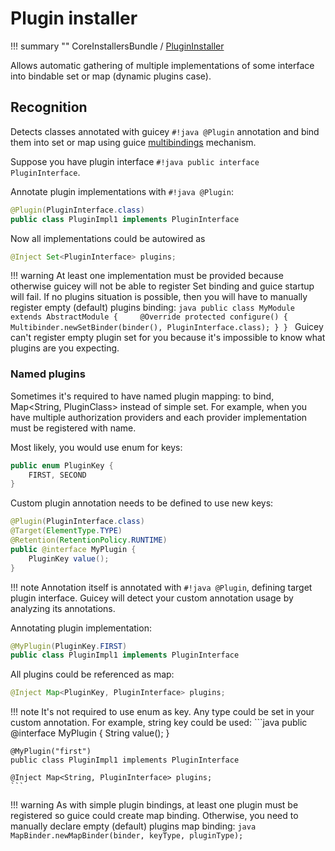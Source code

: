 # Plugin installer

!!! summary ""
    CoreInstallersBundle / [PluginInstaller](https://github.com/xvik/dropwizard-guicey/tree/master/src/main/java/ru/vyarus/dropwizard/guice/module/installer/feature/plugin/PluginInstaller.java)

Allows automatic gathering of multiple implementations of some interface into bindable set or map (dynamic plugins case).  

## Recognition

Detects classes annotated with guicey `#!java @Plugin` annotation and bind them into set or map using guice 
[multibindings](https://github.com/google/guice/wiki/Multibindings) mechanism.

Suppose you have plugin interface `#!java public interface PluginInterface`.

Annotate plugin implementations with `#!java @Plugin`:

```java
@Plugin(PluginInterface.class)
public class PluginImpl1 implements PluginInterface
```

Now all implementations could be autowired as

```java
@Inject Set<PluginInterface> plugins;
```

!!! warning
    At least one implementation must be provided because otherwise guicey will not be able to register
    Set<PluginInterface> binding and guice startup will fail.
    If no plugins situation is possible, then you will have to manually register empty (default)
    plugins binding: 
    ```java
    public class MyModule extends AbstractModule {    
        @Override
        protected configure() {
            Multibinder.newSetBinder(binder(), PluginInterface.class);
        }
    }
    ```
    Guicey can't register empty plugin set for you because it's impossible to know what plugins are you expecting.

### Named plugins

Sometimes it's required to have named plugin mapping: to bind, Map<String, PluginClass> instead of simple set.
For example, when you have multiple authorization providers and each provider implementation must be registered with name.

Most likely, you would use enum for keys:

```java
public enum PluginKey {
    FIRST, SECOND
}
```

Custom plugin annotation needs to be defined to use new keys:

```java
@Plugin(PluginInterface.class)
@Target(ElementType.TYPE)
@Retention(RetentionPolicy.RUNTIME)
public @interface MyPlugin {
    PluginKey value();
}
```

!!! note
    Annotation itself is annotated with `#!java @Plugin`, defining target plugin interface.
    Guicey will detect your custom annotation usage by analyzing its annotations. 

Annotating plugin implementation:

```java
@MyPlugin(PluginKey.FIRST)
public class PluginImpl1 implements PluginInterface
```

All plugins could be referenced as map:

```java
@Inject Map<PluginKey, PluginInterface> plugins;
```

!!! note
    It's not required to use enum as key. Any type could be set in your custom annotation. 
    For example, string key could be used: 
    ```java
    public @interface MyPlugin {
        String value();
    }
    
    @MyPlugin("first")
    public class PluginImpl1 implements PluginInterface
    
    @Inject Map<String, PluginInterface> plugins;
    ```

!!! warning
    As with simple plugin bindings, at least one plugin must be registered so guice could create map binding.
    Otherwise, you need to manually declare empty (default) plugins map binding:
    ```java
    MapBinder.newMapBinder(binder, keyType, pluginType);
    ```
